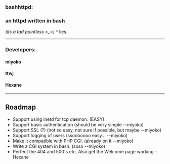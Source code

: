 ### bashhttpd:
### an httpd written in bash
*(its a tad pointless >_<)*
^ lies.

-----------------------
### Developers:
#### miyoko
#### ttwj
#### Hexane


-----------------------
## Roadmap
* Support using inetd for tcp daemon. (EASY)
* Support basic authentication (should be very simple --miyoko)
* Support SSL (?) (not so easy, not sure if possible, but maybe --miyoko)
* Support logging of users (ssooooooo easy... --miyoko)
* Make it compatible with PHP CGI. (already on it --miyoko)
* Write a CGI system in bash. (soso --miyoko)
* Perfect the 404 and 500's etc, Also get the Welcome page working -Hexane